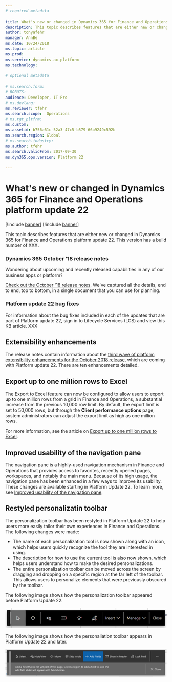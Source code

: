 ```yaml
---
# required metadata

title: What's new or changed in Dynamics 365 for Finance and Operations platform update 22
description: This topic describes features that are either new or changed in Dynamics 365 for Finance and Operation platform update 22. 
author: tonyafehr
manager: AnnBe
ms.date: 10/24/2018
ms.topic: article
ms.prod: 
ms.service: dynamics-ax-platform
ms.technology: 

# optional metadata

# ms.search.form: 
# ROBOTS: 
audience: Developer, IT Pro
# ms.devlang: 
ms.reviewer: tfehr
ms.search.scope:  Operations
# ms.tgt_pltfrm: 
ms.custom: 
ms.assetid: b756a61c-52a3-47c5-b579-66b9249c592b
ms.search.region: Global
# ms.search.industry: 
ms.author: tfehr
ms.search.validFrom: 2017-09-30 
ms.dyn365.ops.version: Platform 22

---
```

# What's new or changed in Dynamics 365 for Finance and Operations platform update 22

[!include [banner](../includes/banner.md)]
[!include [banner](../includes/preview-banner.md)]

This topic describes features that are either new or changed in Dynamics 365 for Finance and Operations platform update 22. This version has a build number of XXX.

### Dynamics 365 October '18 release notes
Wondering about upcoming and recently released capabilities in any of our business apps or platform? 

[Check out the October '18 release notes](https://go.microsoft.com/fwlink/?linkid=870424). We've captured all the details, end to end, top to bottom, in a single document that you can use for planning. 

### Platform update 22 bug fixes
For information about the bug fixes included in each of the updates that are part of Platform update 22, sign in to Lifecycle Services (LCS) and view this KB article. XXX

## Extensibility enhancements
The release notes contain information about the [third wave of platform extensibility enhancements for the October 2018 release](/business-applications-release-notes/October18/dynamics365-finance-operations/platform-extensibility3), which are coming with Platform update 22. There are ten enhancements detailed.

## Export up to one million rows to Excel
The Export to Excel feature can now be configured to allow users to export up to one million rows from a grid in Finance and Operations, a substantial increase from the previous 10,000 row limit. By default, the export limit is set to 50,000 rows, but through the **Client performance options** page, system administrators can adjust the export limit as high as one million rows.

For more information, see the article on [Export up to one million rows to Excel](/business-applications-release-notes/October18/dynamics365-finance-operations/export-more-rows).

## Improved usability of the navigation pane
The navigation pane is a highly-used navigation mechanism in Finance and Operations that provides access to favorites, recently opened pages, workspaces, and notably the main menu. Because of its high usage, the navigation pane has been enhanced in a few ways to improve its usability. These changes are available starting in Platform Update 22. To learn more, see [Improved usability of the navigation pane](/business-applications-release-notes/October18/dynamics365-finance-operations/updated-navigation-pane).

## Restyled personalizatin toolbar
The personalization toolbar has been restyled in Platform Update 22 to help users more easily tailor their own experiences in Finance and Operations. The following changes were made: 

-  The name of each personalization tool is now shown along with an icon, which helps users quickly recognize the tool they are interested in using.
-  The description for how to use the current tool is also now shown, which helps users understand how to make the desired personalizations.  
-  The entire personalization toolbar can be moved across the screen by dragging and dropping on a specific region at the far left of the toolbar. This allows users to personalize elements that were previously obscured by the toolbar.   

The following image shows how the personalization toolbar appeared before Platform Update 22.

![Personalization toolbar before Platform Update 22](media/oldPersonalizationToolbar.png  "Personalization toolbar before Platform Update 22")

The following image shows how the personaliation toolbar appears in Platform Update 22 and later.

![Personalization toolbar in Platform Update 22 and later](media/restyledPersonalizationToolbar.png  "Personalization toolbar in Platform Update 22 and later]")





